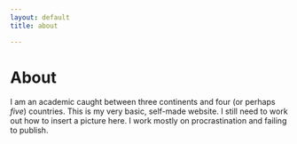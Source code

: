 ```yaml
---
layout: default
title: about 

---
```


# About

I am an academic caught between three continents and four (or perhaps _five_) countries. This is my very basic, self-made website. I still need to work out how to insert a picture here. I work mostly on procrastination and failing to publish.




  
